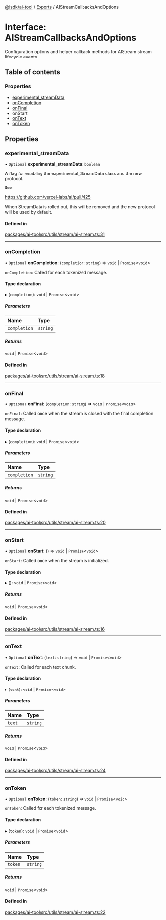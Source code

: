 [@isdk/ai-tool](../README.md) / [Exports](../modules.md) / AIStreamCallbacksAndOptions

# Interface: AIStreamCallbacksAndOptions

Configuration options and helper callback methods for AIStream stream lifecycle events.

## Table of contents

### Properties

- [experimental\_streamData](AIStreamCallbacksAndOptions.md#experimental_streamdata)
- [onCompletion](AIStreamCallbacksAndOptions.md#oncompletion)
- [onFinal](AIStreamCallbacksAndOptions.md#onfinal)
- [onStart](AIStreamCallbacksAndOptions.md#onstart)
- [onText](AIStreamCallbacksAndOptions.md#ontext)
- [onToken](AIStreamCallbacksAndOptions.md#ontoken)

## Properties

### experimental\_streamData

• `Optional` **experimental\_streamData**: `boolean`

A flag for enabling the experimental_StreamData class and the new protocol.

**`See`**

https://github.com/vercel-labs/ai/pull/425

When StreamData is rolled out, this will be removed and the new protocol will be used by default.

#### Defined in

[packages/ai-tool/src/utils/stream/ai-stream.ts:31](https://github.com/isdk/ai-tool.js/blob/8de1e0420acc6b174e70aae08e16e1ba780f842c/src/utils/stream/ai-stream.ts#L31)

___

### onCompletion

• `Optional` **onCompletion**: (`completion`: `string`) => `void` \| `Promise`\<`void`\>

`onCompletion`: Called for each tokenized message.

#### Type declaration

▸ (`completion`): `void` \| `Promise`\<`void`\>

##### Parameters

| Name | Type |
| :------ | :------ |
| `completion` | `string` |

##### Returns

`void` \| `Promise`\<`void`\>

#### Defined in

[packages/ai-tool/src/utils/stream/ai-stream.ts:18](https://github.com/isdk/ai-tool.js/blob/8de1e0420acc6b174e70aae08e16e1ba780f842c/src/utils/stream/ai-stream.ts#L18)

___

### onFinal

• `Optional` **onFinal**: (`completion`: `string`) => `void` \| `Promise`\<`void`\>

`onFinal`: Called once when the stream is closed with the final completion message.

#### Type declaration

▸ (`completion`): `void` \| `Promise`\<`void`\>

##### Parameters

| Name | Type |
| :------ | :------ |
| `completion` | `string` |

##### Returns

`void` \| `Promise`\<`void`\>

#### Defined in

[packages/ai-tool/src/utils/stream/ai-stream.ts:20](https://github.com/isdk/ai-tool.js/blob/8de1e0420acc6b174e70aae08e16e1ba780f842c/src/utils/stream/ai-stream.ts#L20)

___

### onStart

• `Optional` **onStart**: () => `void` \| `Promise`\<`void`\>

`onStart`: Called once when the stream is initialized.

#### Type declaration

▸ (): `void` \| `Promise`\<`void`\>

##### Returns

`void` \| `Promise`\<`void`\>

#### Defined in

[packages/ai-tool/src/utils/stream/ai-stream.ts:16](https://github.com/isdk/ai-tool.js/blob/8de1e0420acc6b174e70aae08e16e1ba780f842c/src/utils/stream/ai-stream.ts#L16)

___

### onText

• `Optional` **onText**: (`text`: `string`) => `void` \| `Promise`\<`void`\>

`onText`: Called for each text chunk.

#### Type declaration

▸ (`text`): `void` \| `Promise`\<`void`\>

##### Parameters

| Name | Type |
| :------ | :------ |
| `text` | `string` |

##### Returns

`void` \| `Promise`\<`void`\>

#### Defined in

[packages/ai-tool/src/utils/stream/ai-stream.ts:24](https://github.com/isdk/ai-tool.js/blob/8de1e0420acc6b174e70aae08e16e1ba780f842c/src/utils/stream/ai-stream.ts#L24)

___

### onToken

• `Optional` **onToken**: (`token`: `string`) => `void` \| `Promise`\<`void`\>

`onToken`: Called for each tokenized message.

#### Type declaration

▸ (`token`): `void` \| `Promise`\<`void`\>

##### Parameters

| Name | Type |
| :------ | :------ |
| `token` | `string` |

##### Returns

`void` \| `Promise`\<`void`\>

#### Defined in

[packages/ai-tool/src/utils/stream/ai-stream.ts:22](https://github.com/isdk/ai-tool.js/blob/8de1e0420acc6b174e70aae08e16e1ba780f842c/src/utils/stream/ai-stream.ts#L22)
